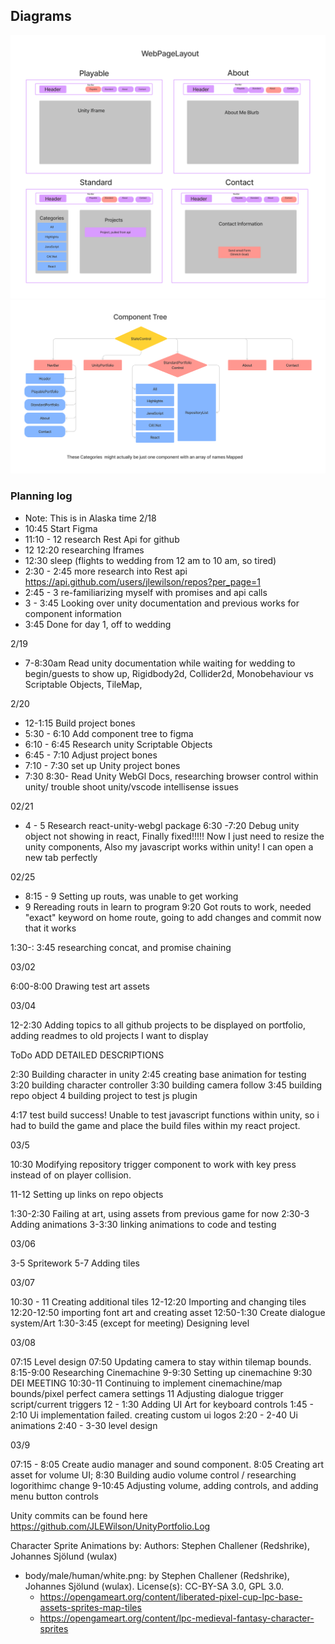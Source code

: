 ## Diagrams
![Webpage Layout](./Capstone/src/img/Layout.png)
![Component Tree](./Capstone/src/img/ComponentTree.png)

### Planning log
* Note: This is in Alaska time 
2/18 
* 10:45 Start Figma
* 11:10 - 12 research Rest Api for github
* 12 12:20 researching Iframes
* 12:30 sleep (flights to wedding from 12 am to 10 am, so tired)
* 2:30 - 2:45 more research into Rest api https://api.github.com/users/jlewilson/repos?per_page=1
* 2:45 - 3 re-familiarizing myself with promises and api calls
* 3 - 3:45 Looking over unity documentation and previous works for component information
* 3:45 Done for day 1, off to wedding

2/19
* 7-8:30am Read unity documentation while waiting for wedding to begin/guests to show up, Rigidbody2d, Collider2d, Monobehaviour vs Scriptable Objects, TileMap, 

2/20
* 12-1:15 Build project bones
* 5:30 - 6:10 Add component tree to figma
* 6:10 - 6:45  Research unity Scriptable Objects 
* 6:45 - 7:10 Adjust project bones
* 7:10 - 7:30 set up Unity project bones
* 7:30 8:30- Read Unity WebGl Docs, researching browser control within unity/ trouble shoot unity/vscode intellisense  issues

02/21
* 4 - 5 Research react-unity-webgl package
6:30 -7:20 Debug unity object not showing in react, Finally fixed!!!!! Now I just need to resize the unity components, Also my javascript works within unity! I can open a new tab perfectly

02/25
* 8:15 - 9 Setting up routs, was unable to get working
* 9 Rereading routs in learn to program
9:20 Got routs to work, needed "exact" keyword on home route, going to add changes and commit now that it works

1:30-: 3:45 researching concat, and promise chaining


03/02

6:00-8:00 Drawing test art assets

03/04

12-2:30 Adding topics to all github projects to be displayed on portfolio, adding readmes to old projects I want to display

ToDo ADD DETAILED DESCRIPTIONS

2:30 Building character in unity
2:45 creating base animation for testing
3:20 building character controller
3:30 building camera follow
3:45 building repo object
4 building project to test js plugin


4:17 test build success! Unable to test javascript functions within unity, so i had to build the game and place the build files within my react project. 


03/5

10:30 Modifying repository trigger component to work with key press instead of on player collision.

11-12 Setting up links on repo objects

1:30-2:30 Failing at art, using assets from previous game for now
2:30-3 Adding animations 
3-3:30 linking animations to code and testing

03/06

3-5 Spritework
5-7 Adding tiles

03/07

10:30 - 11 Creating additional tiles
12-12:20 Importing and changing tiles
12:20-12:50 importing font art and creating asset
12:50-1:30 Create dialogue system/Art
1:30-3:45 (except for meeting) Designing level


03/08

07:15 Level design
07:50 Updating camera to stay within tilemap bounds.
8:15-9:00 Researching Cinemachine
9-9:30 Setting up cinemachine
9:30 DEI MEETING
10:30-11 Continuing to implement cinemachine/map bounds/pixel perfect camera settings
11 Adjusting dialogue trigger script/current triggers
12 - 1:30 Adding UI Art for keyboard controls 
1:45 - 2:10 Ui implementation failed. creating custom ui logos
2:20 - 2-40 Ui animations
2:40 - 3-30 level design

03/9

07:15 - 8:05 Create audio manager and sound component.
8:05 Creating art asset for volume UI;
8:30 Building audio volume control / researching logorithimc change
9-10:45 Adjusting volume, adding controls, and adding menu button controls



Unity commits can be found here
https://github.com/JLEWilson/UnityPortfolio.Log

Character Sprite Animations by:
Authors: Stephen Challener (Redshrike), Johannes Sjölund (wulax)

- body/male/human/white.png: by Stephen Challener (Redshrike), Johannes Sjölund (wulax). License(s): CC-BY-SA 3.0, GPL 3.0. 
    - https://opengameart.org/content/liberated-pixel-cup-lpc-base-assets-sprites-map-tiles
    - https://opengameart.org/content/lpc-medieval-fantasy-character-sprites